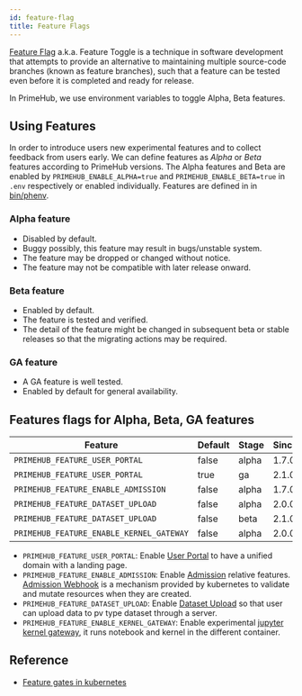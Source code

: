 ```yaml
---
id: feature-flag
title: Feature Flags
---
```


[Feature Flag](https://en.wikipedia.org/wiki/Feature_toggle) a.k.a. Feature Toggle is a technique in software development that attempts to provide an alternative to maintaining multiple source-code branches (known as feature branches), such that a feature can be tested even before it is completed and ready for release.

In PrimeHub, we use environment variables to toggle Alpha, Beta features.

## Using Features

In order to introduce users new experimental features and to collect feedback from users early. We can define features as *Alpha* or *Beta* features according to PrimeHub versions. The Alpha features and Beta are enabled by `PRIMEHUB_ENABLE_ALPHA=true` and `PRIMEHUB_ENABLE_BETA=true` in `.env` respectively or enabled individually. Features are defined in in [bin/phenv](../../bin/phenv).

### Alpha feature

- Disabled by default.
- Buggy possibly, this feature may result in bugs/unstable system.
- The feature may be dropped or changed without notice.
- The feature may not be compatible with later release onward.

### Beta feature

- Enabled by default.
- The feature is tested and verified.
- The detail of the feature might be changed in subsequent beta or stable releases so that the migrating actions may be required.

### GA feature

- A GA feature is well tested.
- Enabled by default for general availability.

## Features flags for Alpha, Beta, GA features

Feature|Default|Stage|Since|
-------|-------|-----|-----|
`PRIMEHUB_FEATURE_USER_PORTAL`|false|alpha|1.7.0
`PRIMEHUB_FEATURE_USER_PORTAL`|true|ga|2.1.0
`PRIMEHUB_FEATURE_ENABLE_ADMISSION`|false|alpha|1.7.0
`PRIMEHUB_FEATURE_DATASET_UPLOAD`|false|alpha|2.0.0
`PRIMEHUB_FEATURE_DATASET_UPLOAD`|false|beta|2.1.0
`PRIMEHUB_FEATURE_ENABLE_KERNEL_GATEWAY`|false|alpha|2.0.0

- `PRIMEHUB_FEATURE_USER_PORTAL`: Enable [User Portal](user-portal.md) to have a unified domain with a landing page.
- `PRIMEHUB_FEATURE_ENABLE_ADMISSION`: Enable [Admission](admission.md) relative features. [Admission Webhook](https://kubernetes.io/blog/2019/03/21/a-guide-to-kubernetes-admission-controllers/) is a mechanism provided by kubernetes to validate and mutate resources when they are created.
- `PRIMEHUB_FEATURE_DATASET_UPLOAD`: Enable [Dataset Upload](dataset-upload.md) so that user can upload data to pv type dataset through a server.
- `PRIMEHUB_FEATURE_ENABLE_KERNEL_GATEWAY`: Enable experimental [jupyter kernel gateway](notebook-kernel-process.md), it runs notebook and kernel in the different container.

## Reference

- [Feature gates in kubernetes](https://kubernetes.io/docs/reference/command-line-tools-reference/feature-gates/)
